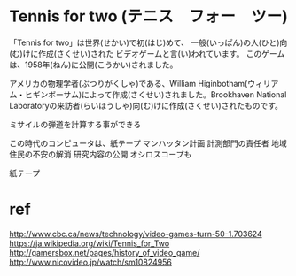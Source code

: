# Tennis for two (テニス　フォー　ツー)

「Tennis for two」は世界(せかい)で初(はじ)めて、
一般(いっぱん)の人(ひと)向(む)けに作成(さくせい)された
ビデオゲームと言(い)われています。
このゲームは、1958年(ねん)に公開(こうかい)されました。

アメリカの物理学者(ぶつりがくしゃ)である、William Higinbotham(ウィリアム・ヒギンボーサム)によって作成(さくせい)されました。Brookhaven National Laboratoryの来訪者(らいほうしゃ)向(む)けに作成(さくせい)されたものです。

ミサイルの弾道を計算する事ができる

この時代のコンピュータは、紙テープ
マンハッタン計画 
計測部門の責任者
地域住民の不安の解消
研究内容の公開
オシロスコープも

紙テープ


# ref
http://www.cbc.ca/news/technology/video-games-turn-50-1.703624
https://ja.wikipedia.org/wiki/Tennis_for_Two
http://gamersbox.net/pages/history_of_video_game/
http://www.nicovideo.jp/watch/sm10824956
